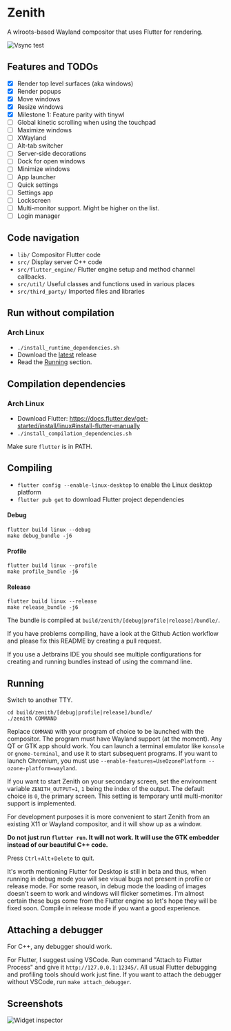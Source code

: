 # Zenith

A wlroots-based Wayland compositor that uses Flutter for rendering.

![Vsync test](screenshots/vsync.png)

## Features and TODOs

- [x] Render top level surfaces (aka windows)
- [x] Render popups
- [x] Move windows
- [x] Resize windows
- [x] Milestone 1: Feature parity with tinywl
- [ ] Global kinetic scrolling when using the touchpad
- [ ] Maximize windows
- [ ] XWayland
- [ ] Alt-tab switcher
- [ ] Server-side decorations
- [ ] Dock for open windows
- [ ] Minimize windows
- [ ] App launcher
- [ ] Quick settings
- [ ] Settings app
- [ ] Lockscreen
- [ ] Multi-monitor support. Might be higher on the list.
- [ ] Login manager

## Code navigation

- `lib/` Compositor Flutter code
- `src/` Display server C++ code
- `src/flutter_engine/` Flutter engine setup and method channel callbacks.
- `src/util/` Useful classes and functions used in various places
- `src/third_party/` Imported files and libraries

## Run without compilation

### Arch Linux

- `./install_runtime_dependencies.sh`
- Download the [latest](https://github.com/roscale/zenith/releases/latest) release
- Read the [Running](#running) section.

## Compilation dependencies

### Arch Linux

- Download Flutter: https://docs.flutter.dev/get-started/install/linux#install-flutter-manually
- `./install_compilation_dependencies.sh`

Make sure `flutter` is in PATH.

## Compiling

- `flutter config --enable-linux-desktop` to enable the Linux desktop platform
- `flutter pub get` to download Flutter project dependencies

#### Debug

```
flutter build linux --debug
make debug_bundle -j6
```

#### Profile

```
flutter build linux --profile
make profile_bundle -j6
```

#### Release

```
flutter build linux --release
make release_bundle -j6
```

The bundle is compiled at `build/zenith/[debug|profile|release]/bundle/`.

If you have problems compiling, have a look at the Github Action workflow and please fix this README by creating a pull
request.

If you use a Jetbrains IDE you should see multiple configurations for creating and running bundles instead of using the
command line.

## Running

Switch to another TTY.

```
cd build/zenith/[debug|profile|release]/bundle/
./zenith COMMAND
```

Replace `COMMAND` with your program of choice to be launched with the compositor. The program must have Wayland
support (at the moment). Any QT or GTK app should work. You can launch a terminal emulator like `konsole`
or `gnome-terminal`, and use it to start subsequent programs. If you want to launch Chromium, you must
use `--enable-features=UseOzonePlatform --ozone-platform=wayland`.

If you want to start Zenith on your secondary screen, set the environment variable `ZENITH_OUTPUT=1`, `1` being the
index of the output. The default choice is `0`, the primary screen. This setting is temporary until multi-monitor
support is implemented.

For development purposes it is more convenient to start Zenith from an existing X11 or Wayland compositor, and it will
show up as a window.

**Do not just run `flutter run`. It will not work. It will use the GTK embedder instead of our beautiful C++ code.**

Press `Ctrl`+`Alt`+`Delete` to quit.

It's worth mentioning Flutter for Desktop is still in beta and thus, when running in debug mode you will see visual bugs
not present in profile or release mode. For some reason, in debug mode the loading of images doesn't seem to work and
windows will flicker sometimes. I'm almost certain these bugs come from the Flutter engine so let's hope they will be
fixed soon. Compile in release mode if you want a good experience.

## Attaching a debugger

For C++, any debugger should work.

For Flutter, I suggest using VSCode. Run command "Attach to Flutter Process" and give it `http://127.0.0.1:12345/`. All
usual Flutter debugging and profiling tools should work just fine. If you want to attach the debugger without VSCode,
run `make attach_debugger`.

## Screenshots

![Widget inspector](screenshots/widget_inspector.png)